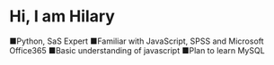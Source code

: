 # Hi, I am Hilary

■Python, SaS Expert
■Familiar with JavaScript, SPSS and Microsoft Office365
■Basic understanding of javascript
■Plan to learn MySQL
